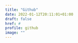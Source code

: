 ```yaml
---
title: "Github"
date: 2022-01-12T20:11:01+01:00
draft: false
href: #
profile: github
image: ""
---
```

